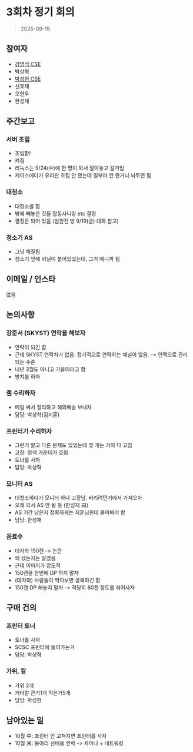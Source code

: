 
# 3회차 정기 회의

> 2025-09-19

## 참여자
- [강명석 CSE](mailto:tomskang@naver.com)  
- 박상혁  
- [박성현 CSE](mailto:)
- 신효재  
- 오현우  
- 한성재  

## 주간보고

### 서버 조립
- 조립함!
- 켜짐
- 리눅스는 9/24(수)에 한 명이 와서 깔아놓고 갈거임
- 케이스에다가 유리판 조립 안 했는데 일부러 안 한거니 놔두면 됨

### 대청소
- 대청소를 함
- 밖에 빼놓은 것들 잡동사니랑 etc 결정
- 결정은 되어 있음 (임원진 방 9/19(금) 대화 참고)

### 청소기 AS
- 그냥 해결됨
- 청소기 앞에 비닐이 붙어있었는데, 그거 떼니까 됨

## 이메일 / 인스타

없음

## 논의사항

### 강준서 (SKYST) 연락을 해보자
- 연락이 되긴 함
- 근데 SKYST 연락처가 없음. 정기적으로 연락하는 채널이 없음. -> 인맥으로 관리되는 수준
- 내년 3월도 아니고 가을이라고 함
- 방치를 하자

### 램 수리하자
- 메일 써서 정리하고 해외배송 보내자
- 담당: 박상혁(김지훈)

### 프린터기 수리하자
- 그런거 말고 다른 문제도 있었는데 몇 개는 거의 다 고침
- 고장: 청색 가운데가 흐림
- 토너를 사자
- 담당: 박상혁

### 모니터 AS
- 대청소하다가 모니터 하나 고장남. 버리려던거에서 가져오자
- 오래 되서 AS 안 될 듯 (한성재 曰)
- AS 기간 남은지 정확하게는 지훈님한데 물어봐야 함
- 담당: 한성재

### 음료수
- 데자와 150캔 -> 논란
- 왜 샀는지는 알겠음
- 근데 이미지가 압도적
- 150캔을 한번에 DP 하지 말자
- (데자와) 사람들이 먹다보면 굴복하긴 함
- 150캔 DP 해놓지 말자 -> 적당히 60캔 정도를 섞어사자

## 구매 건의

### 프린터 토너
- 토너를 사자
- SCSC 프린터에 들어가는거
- 담당: 박상혁

### 가위, 칼
- 가위 2개
- 커터칼 큰거1개 작은거5개
- 담당: 박성현

## 남아있는 일

- 10월 中: 프린터 안 고쳐지면 프린터를 사자
- 10월 末: 동아리 선배들 연락 -> 세미나 + 네트워킹

